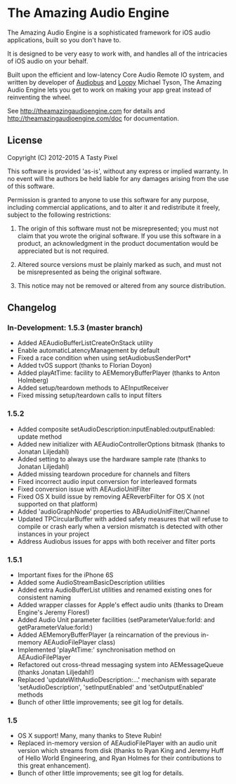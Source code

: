 The Amazing Audio Engine
========================

The Amazing Audio Engine is a sophisticated framework for iOS audio applications, built so you don't have to.

It is designed to be very easy to work with, and handles all of the intricacies of iOS audio on your behalf.

Built upon the efficient and low-latency Core Audio Remote IO system, and written by developer of [Audiobus](http://audiob.us) and [Loopy](http://loopyapp.com) Michael Tyson, The Amazing Audio Engine lets you get to work on making your app great instead of reinventing the wheel.

See http://theamazingaudioengine.com for details and http://theamazingaudioengine.com/doc for documentation.

License
-------

Copyright (C) 2012-2015 A Tasty Pixel

This software is provided 'as-is', without any express or implied
warranty.  In no event will the authors be held liable for any damages
arising from the use of this software.

Permission is granted to anyone to use this software for any purpose,
including commercial applications, and to alter it and redistribute it
freely, subject to the following restrictions:

1. The origin of this software must not be misrepresented; you must not
   claim that you wrote the original software. If you use this software
   in a product, an acknowledgment in the product documentation would be
   appreciated but is not required.
   
2. Altered source versions must be plainly marked as such, and must not be
   misrepresented as being the original software.
   
3. This notice may not be removed or altered from any source distribution.


Changelog
---------

### In-Development: 1.5.3 (master branch)

- Added AEAudioBufferListCreateOnStack utility
- Enable automaticLatencyManagement by default
- Fixed a race condition when using setAudiobusSenderPort*
- Added tvOS support (thanks to Florian Doyon)
- Added playAtTime: facility to AEMemoryBufferPlayer (thanks to Anton Holmberg)
- Added setup/teardown methods to AEInputReceiver
- Fixed missing setup/teardown calls to input filters

### 1.5.2

- Added composite setAudioDescription:inputEnabled:outputEnabled: update method
- Added new initializer with AEAudioControllerOptions bitmask (thanks to Jonatan Liljedahl)
- Added setting to always use the hardware sample rate (thanks to Jonatan Liljedahl)
- Added missing teardown procedure for channels and filters
- Fixed incorrect audio input conversion for interleaved formats
- Fixed conversion issue with AEAudioUnitFilter
- Fixed OS X build issue by removing AEReverbFilter for OS X (not supported on that platform)
- Added 'audioGraphNode' properties to ABAudioUnitFilter/Channel
- Updated TPCircularBuffer with added safety measures that will refuse to compile or crash early when a version mismatch is detected with other instances in your project
- Address Audiobus issues for apps with both receiver and filter ports

### 1.5.1

- Important fixes for the iPhone 6S
- Added some AudioStreamBasicDescription utilities
- Added extra AudioBufferList utilities and renamed existing ones for consistent naming
- Added wrapper classes for Apple's effect audio units (thanks to Dream Engine's Jeremy Flores!)
- Added Audio Unit parameter facilities (setParameterValue:forId: and getParameterValue:forId:)
- Added AEMemoryBufferPlayer (a reincarnation of the previous in-memory AEAudioFilePlayer class)
- Implemented 'playAtTime:' synchronisation method on AEAudioFilePlayer
- Refactored out cross-thread messaging system into AEMessageQueue (thanks Jonatan Liljedahl!)
- Replaced 'updateWithAudioDescription:...' mechanism with separate 'setAudioDescription', 'setInputEnabled' and 'setOutputEnabled' methods
- Bunch of other little improvements; see git log for details.

### 1.5

- OS X support! Many, many thanks to Steve Rubin!
- Replaced in-memory version of AEAudioFilePlayer with an audio unit version which streams from disk (thanks to Ryan King and Jeremy Huff of Hello World Engineering, and Ryan Holmes for their contributions to this great enhancement).
- Bunch of other little improvements; see git log for details.